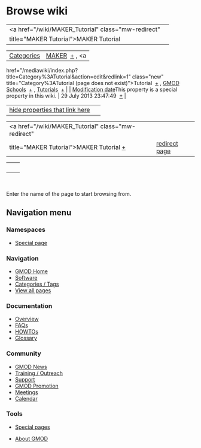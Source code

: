 



<span id="top"></span>




# <span dir="auto">Browse wiki</span>






|                                                    |     |
|----------------------------------------------------|-----|
| <a href="/wiki/MAKER_Tutorial" class="mw-redirect" 
 title="MAKER Tutorial">MAKER Tutorial</a>           |     |

|  |  |
|----|----|
| [Categories](/wiki/Special%3ACategories "Special%3ACategories") | <span class="smwb-value">[MAKER](/wiki/Category%3AMAKER "Category%3AMAKER")  <span class="smwsearch">[+](/wiki/Special%3ASearchByProperty/MAKER "Special%3ASearchByProperty/MAKER")</span></span> , <span class="smwb-value"><a
href="/mediawiki/index.php?title=Category%3ATutorial&amp;action=edit&amp;redlink=1"
class="new" title="Category%3ATutorial (page does not exist)">Tutorial</a>  <span class="smwsearch">[+](/wiki/Special%3ASearchByProperty/Tutorial "Special%3ASearchByProperty/Tutorial")</span></span> , <span class="smwb-value">[GMOD Schools](/wiki/Category%3AGMOD_Schools "Category%3AGMOD Schools")  <span class="smwsearch">[+](/wiki/Special%3ASearchByProperty/GMOD-20Schools "Special%3ASearchByProperty/GMOD-20Schools")</span></span> , <span class="smwb-value">[Tutorials](/wiki/Category%3ATutorials "Category%3ATutorials")  <span class="smwsearch">[+](/wiki/Special%3ASearchByProperty/Tutorials "Special%3ASearchByProperty/Tutorials")</span></span> |
| <span class="smw-highlighter" data-type="1" state="inline" data-title="Property"><span class="smwbuiltin">[Modification date](/wiki/Property:Modification_date "Property:Modification date")</span><span class="smwttcontent">This property is a special property in this wiki.</span></span> | <span class="smwb-value">29 July 2013 23:47:49  <span class="smwsearch">[+](/wiki/Special%3ASearchByProperty/Modification-20date/29-20July-202013-2023:47:49 "Special%3ASearchByProperty/Modification-20date/29-20July-202013-2023:47:49")</span></span> |

<span id="smw_browse_incoming"></span>

|  |  |
|----|----|
| [hide properties that link here](/mediawiki/index.php?title=Special:Browse&offset=0&dir=out&article=MAKER+Tutorial)  |  |

|  |  |
|----|----|
| <span class="smwb-ivalue"><a href="/wiki/MAKER_Tutorial" class="mw-redirect"
title="MAKER Tutorial">MAKER Tutorial</a> <span class="smwbrowse">[+](/wiki/Special%3ABrowse/MAKER-20Tutorial "Special%3ABrowse/MAKER-20Tutorial")</span></span> | [redirect page](/wiki/Special:ListRedirects "Special:ListRedirects") |

|     |     |
|-----|-----|
|     |     |

 

Enter the name of the page to start browsing from.  








## Navigation menu



### Namespaces

- <span id="ca-nstab-special">[Special
  page](/wiki/Special%3ABrowse/MAKER_Tutorial "This is a special page, you cannot edit the page itself")</span>






### Navigation



- <span id="n-GMOD-Home">[GMOD Home](/wiki/Main_Page)</span>
- <span id="n-Software">[Software](/wiki/GMOD_Components)</span>
- <span id="n-Categories-.2F-Tags">[Categories /
  Tags](/wiki/Categories)</span>
- <span id="n-View-all-pages">[View all
  pages](/wiki/Special:AllPages)</span>




### Documentation



- <span id="n-Overview">[Overview](/wiki/Overview)</span>
- <span id="n-FAQs">[FAQs](/wiki/Category%3AFAQ)</span>
- <span id="n-HOWTOs">[HOWTOs](/wiki/Category%3AHOWTO)</span>
- <span id="n-Glossary">[Glossary](/wiki/Glossary)</span>




### Community



- <span id="n-GMOD-News">[GMOD News](/wiki/GMOD_News)</span>
- <span id="n-Training-.2F-Outreach">[Training /
  Outreach](/wiki/Training_and_Outreach)</span>
- <span id="n-Support">[Support](/wiki/Support)</span>
- <span id="n-GMOD-Promotion">[GMOD
  Promotion](/wiki/GMOD_Promotion)</span>
- <span id="n-Meetings">[Meetings](/wiki/Meetings)</span>
- <span id="n-Calendar">[Calendar](/wiki/Calendar)</span>




### Tools



- <span id="t-specialpages"><a href="/wiki/Special%3ASpecialPages" accesskey="q"
  title="A list of all special pages [q]">Special pages</a></span>






- <span id="footer-places-about">[About
  GMOD](/wiki/GMOD%3AAbout "GMOD%3AAbout")</span>

<!-- -->




